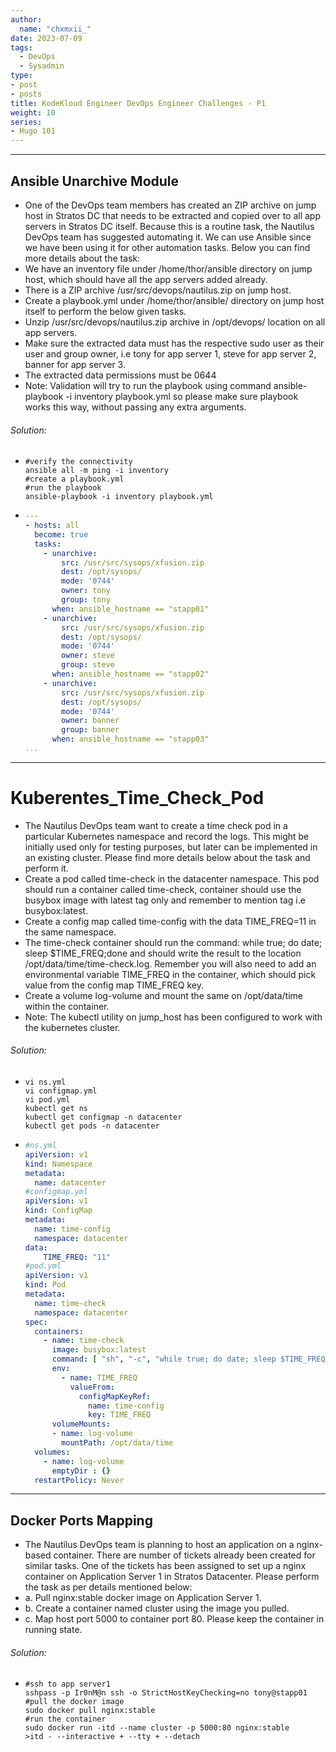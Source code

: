 ```yaml
---
author:
  name: "chxmxii_"
date: 2023-07-09
tags:
  - DevOps
  - Sysadmin
type:
- post
- posts
title: KodeKloud Engineer DevOps Engineer Challenges - P1
weight: 10
series:
- Hugo 101
---
```

---
## Ansible Unarchive Module	

+ One of the DevOps team members has created an ZIP archive on jump host in Stratos DC that needs to be extracted and copied over to all app servers in Stratos DC itself. Because this is a routine task, the Nautilus DevOps team has suggested automating it. We can use Ansible since we have been using it for other automation tasks. Below you can find more details about the task:
+ We have an inventory file under /home/thor/ansible directory on jump host, which should have all the app servers added already.
+ There is a ZIP archive /usr/src/devops/nautilus.zip on jump host.
+ Create a playbook.yml under /home/thor/ansible/ directory on jump host itself to perform the below given tasks.
+ Unzip /usr/src/devops/nautilus.zip archive in /opt/devops/ location on all app servers.
+ Make sure the extracted data must has the respective sudo user as their user and group owner, i.e tony for app server 1, steve for app server 2, banner for app server 3.
+ The extracted data permissions must be 0644
+ Note: Validation will try to run the playbook using command ansible-playbook -i inventory playbook.yml so please make sure playbook works this way, without passing any extra arguments.

###### Solution:
+ ```Shell
  #verify the connectivity 
  ansible all -m ping -i inventory
  #create a playbook.yml
  #run the playbook
  ansible-playbook -i inventory playbook.yml
  ```
+ ```yaml
  ---
  - hosts: all
    become: true
    tasks:
      - unarchive:
          src: /usr/src/sysops/xfusion.zip
          dest: /opt/sysops/
          mode: '0744'
          owner: tony
          group: tony
        when: ansible_hostname == "stapp01"
      - unarchive:
          src: /usr/src/sysops/xfusion.zip
          dest: /opt/sysops/
          mode: '0744'
          owner: steve
          group: steve
        when: ansible_hostname == "stapp02"
      - unarchive:
          src: /usr/src/sysops/xfusion.zip
          dest: /opt/sysops/
          mode: '0744'
          owner: banner
          group: banner
        when: ansible_hostname == "stapp03"
  ...
  ```
---
# Kuberentes_Time_Check_Pod

+ The Nautilus DevOps team want to create a time check pod in a particular Kubernetes namespace and record the logs. This might be initially used only for testing purposes, but later can be implemented in an existing cluster. Please find more details below about the task and perform it.
+ Create a pod called time-check in the datacenter namespace. This pod should run a container called time-check, container should use the busybox image with latest tag only and remember to mention tag i.e busybox:latest.
+ Create a config map called time-config with the data TIME_FREQ=11 in the same namespace.
+ The time-check container should run the command: while true; do date; sleep $TIME_FREQ;done and should write the result to the location /opt/data/time/time-check.log. Remember you will also need to add an environmental variable TIME_FREQ in the container, which should pick value from the config map TIME_FREQ key.
+ Create a volume log-volume and mount the same on /opt/data/time within the container.
+ Note: The kubectl utility on jump_host has been configured to work with the kubernetes cluster.
  
###### Solution:
+ ```shell
  vi ns.yml
  vi configmap.yml
  vi pod.yml
  kubectl get ns
  kubectl get configmap -n datacenter
  kubectl get pods -n datacenter
  ```
+ ```yaml
  #ns.yml
  apiVersion: v1
  kind: Namespace
  metadata:
    name: datacenter
  #configmap.yml
  apiVersion: v1
  kind: ConfigMap
  metadata:
    name: time-config
    namespace: datacenter
  data:
      TIME_FREQ: "11"
  #pod.yml
  apiVersion: v1
  kind: Pod
  metadata:
    name: time-check
    namespace: datacenter
  spec:
    containers:
      - name: time-check
        image: busybox:latest
        command: [ "sh", "-c", "while true; do date; sleep $TIME_FREQ;done >> /opt/data/time/time-check.log" ]
        env:
          - name: TIME_FREQ
            valueFrom:
              configMapKeyRef:
                name: time-config
                key: TIME_FREQ
        volumeMounts:
        - name: log-volume
          mountPath: /opt/data/time
    volumes:
      - name: log-volume
        emptyDir : {}
    restartPolicy: Never
  ```
--- 
## Docker Ports Mapping

+ The Nautilus DevOps team is planning to host an application on a nginx-based container. There are number of tickets already been created for similar tasks. One of the tickets has been assigned to set up a nginx container on Application Server 1 in Stratos Datacenter. Please perform the task as per details mentioned below:
+ a. Pull nginx:stable docker image on Application Server 1.
+ b. Create a container named cluster using the image you pulled.
+ c. Map host port 5000 to container port 80. Please keep the container in running state.

###### Solution:

+ ```Shell
  #ssh to app server1
  sshpass -p Ir0nM@n ssh -o StrictHostKeyChecking=no tony@stapp01
  #pull the docker image
  sudo docker pull nginx:stable
  #run the container
  sudo docker run -itd --name cluster -p 5000:80 nginx:stable
  >itd - --interactive + --tty + --detach
  ```